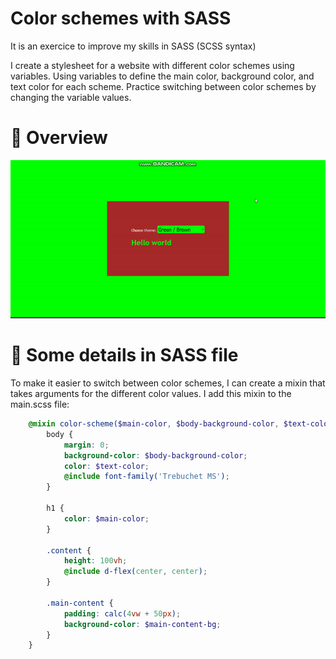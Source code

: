 # Color schemes with SASS
It is an exercice to improve my skills in SASS (SCSS syntax)

I create a stylesheet for a website with different color schemes using variables. Using variables to define the main color, background color, and text color for each scheme. Practice switching between color schemes by changing the variable values.
<br>
# 🙂 Overview 
<p align="center">
	<img src="./image/overview.gif" alt="overview" />
</p>

# 🧷 Some details in SASS file
To make it easier to switch between color schemes, I can create a mixin that takes arguments for the different color values. I add this mixin to the main.scss file:
```scss
	@mixin color-scheme($main-color, $body-background-color, $text-color, $main-content-bg){
		body {
			margin: 0;
			background-color: $body-background-color;
			color: $text-color;
			@include font-family('Trebuchet MS');
		}

		h1 {
			color: $main-color;
		}

		.content {
			height: 100vh;
			@include d-flex(center, center);
		}

		.main-content {
			padding: calc(4vw + 50px);
			background-color: $main-content-bg;
		}
	}
```